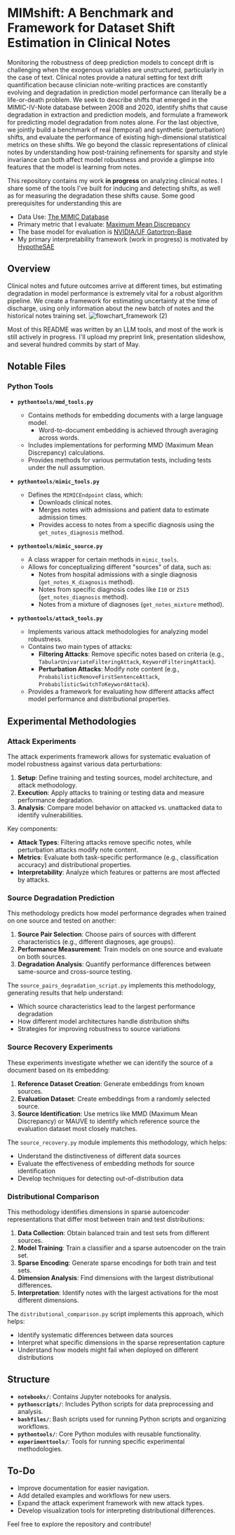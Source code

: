 # **MIMshift: A Benchmark and Framework for Dataset Shift Estimation in Clinical Notes**

Monitoring the robustness of deep prediction models to concept drift is challenging when the exogenous variables are unstructured, particularly in the case of text. Clinical notes provide a natural setting for text drift quantification because clinician note-writing practices are constantly evolving and degradation in prediction model performance can literally be a life-or-death problem. We seek to describe shifts that emerged in the MIMIC-IV-Note database between 2008 and 2020, identify shifts that cause degradation in extraction and prediction models, and formulate a framework for predicting model degradation from notes alone. For the last objective, we jointly build a benchmark of real (temporal) and synthetic (perturbation) shifts, and evaluate the performance of existing high-dimensional statistical metrics on these shifts. We go beyond the classic representations of clinical notes by understanding how post-training refinements for sparsity and style invariance can both affect model robustness and provide a glimpse into features that the model is learning from notes. 

This repository contains my work **in progress** on analyzing clinical notes. I share some of the tools I've built for inducing and detecting shifts, as well as for measuring the degradation these shifts cause. Some good prerequisites for understanding this are
- Data Use: [The MIMIC Database](https://archive.physionet.org/physiobank/database/mimicdb/)
- Primary metric that I evaluate: [Maximum Mean Discrepancy](https://jmlr.csail.mit.edu/papers/v13/gretton12a.html)
- The base model for evaluation is [NVIDIA/UF Gatortron-Base](https://www.nature.com/articles/s41746-022-00742-2)
- My primary interpretability framework (work in progress) is motivated by [HypotheSAE](https://arxiv.org/pdf/2502.04382)

## Overview

Clinical notes and future outcomes arrive at different times, but estimating degradation in model performance is extremely vital for a robust algorithm pipeline. We create a framework for estimating uncertainty at the time of discharge, using only information about the new batch of notes and the historical notes training set.
![flowchart_framework (2)](https://github.com/user-attachments/assets/0fbb8dcb-d899-47ac-8775-239a994262af)



Most of this README was written by an LLM tools, and most of the work is still actively in progress. I'll upload my preprint link, presentation slideshow, and several hundred commits by start of May.

## **Notable Files**

### Python Tools
- **`pythontools/mmd_tools.py`**
  - Contains methods for embedding documents with a large language model.
    - Word-to-document embedding is achieved through averaging across words.
  - Includes implementations for performing MMD (Maximum Mean Discrepancy) calculations.
  - Provides methods for various permutation tests, including tests under the null assumption.

- **`pythontools/mimic_tools.py`**
  - Defines the `MIMICEndpoint` class, which:
    - Downloads clinical notes.
    - Merges notes with admissions and patient data to estimate admission times.
    - Provides access to notes from a specific diagnosis using the `get_notes_diagnosis` method.

- **`pythontools/mimic_source.py`**
  - A class wrapper for certain methods in `mimic_tools`.
  - Allows for conceptualizing different "sources" of data, such as:
    - Notes from hospital admissions with a single diagnosis (`get_notes_K_diagnosis` method).
    - Notes from specific diagnosis codes like `I10` or `Z515` (`get_notes_diagnosis` method).
    - Notes from a mixture of diagnoses (`get_notes_mixture` method).

- **`pythontools/attack_tools.py`**
  - Implements various attack methodologies for analyzing model robustness.
  - Contains two main types of attacks:
    - **Filtering Attacks**: Remove specific notes based on criteria (e.g., `TabularUnivariateFilteringAttack`, `KeywordFilteringAttack`).
    - **Perturbation Attacks**: Modify note content (e.g., `ProbabilisticRemoveFirstSentenceAttack`, `ProbabilisticSwitchToKeywordAttack`).
  - Provides a framework for evaluating how different attacks affect model performance and distributional properties.

## **Experimental Methodologies**

### Attack Experiments

The attack experiments framework allows for systematic evaluation of model robustness against various data perturbations:

1. **Setup**: Define training and testing sources, model architecture, and attack methodology.
2. **Execution**: Apply attacks to training or testing data and measure performance degradation.
3. **Analysis**: Compare model behavior on attacked vs. unattacked data to identify vulnerabilities.

Key components:
- **Attack Types**: Filtering attacks remove specific notes, while perturbation attacks modify note content.
- **Metrics**: Evaluate both task-specific performance (e.g., classification accuracy) and distributional properties.
- **Interpretability**: Analyze which features or patterns are most affected by attacks.

### Source Degradation Prediction

This methodology predicts how model performance degrades when trained on one source and tested on another:

1. **Source Pair Selection**: Choose pairs of sources with different characteristics (e.g., different diagnoses, age groups).
2. **Performance Measurement**: Train models on one source and evaluate on both sources.
3. **Degradation Analysis**: Quantify performance differences between same-source and cross-source testing.

The `source_pairs_degradation_script.py` implements this methodology, generating results that help understand:
- Which source characteristics lead to the largest performance degradation
- How different model architectures handle distribution shifts
- Strategies for improving robustness to source variations

### Source Recovery Experiments

These experiments investigate whether we can identify the source of a document based on its embedding:

1. **Reference Dataset Creation**: Generate embeddings from known sources.
2. **Evaluation Dataset**: Create embeddings from a randomly selected source.
3. **Source Identification**: Use metrics like MMD (Maximum Mean Discrepancy) or MAUVE to identify which reference source the evaluation dataset most closely matches.

The `source_recovery.py` module implements this methodology, which helps:
- Understand the distinctiveness of different data sources
- Evaluate the effectiveness of embedding methods for source identification
- Develop techniques for detecting out-of-distribution data

### Distributional Comparison

This methodology identifies dimensions in sparse autoencoder representations that differ most between train and test distributions:

1. **Data Collection**: Obtain balanced train and test sets from different sources.
2. **Model Training**: Train a classifier and a sparse autoencoder on the train set.
3. **Sparse Encoding**: Generate sparse encodings for both train and test sets.
4. **Dimension Analysis**: Find dimensions with the largest distributional differences.
5. **Interpretation**: Identify notes with the largest activations for the most different dimensions.

The `distributional_comparison.py` script implements this approach, which helps:
- Identify systematic differences between data sources
- Interpret what specific dimensions in the sparse representation capture
- Understand how models might fail when deployed on different distributions

## **Structure**

- **`notebooks/`**: Contains Jupyter notebooks for analysis.
- **`pythonscripts/`**: Includes Python scripts for data preprocessing and analysis.
- **`bashfiles/`**: Bash scripts used for running Python scripts and organizing workflows.
- **`pythontools/`**: Core Python modules with reusable functionality.
- **`experimenttools/`**: Tools for running specific experimental methodologies.

## **To-Do**
- Improve documentation for easier navigation.
- Add detailed examples and workflows for new users.
- Expand the attack experiment framework with new attack types.
- Develop visualization tools for interpreting distributional differences.

Feel free to explore the repository and contribute!
